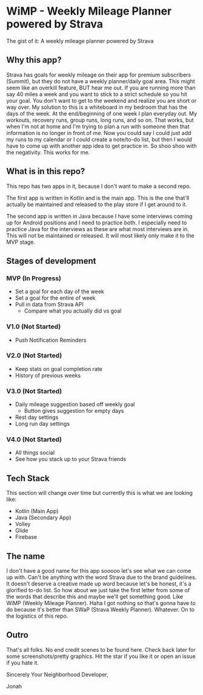 # WiMP - Weekly Mileage Planner powered by Strava
The gist of it: A weekly mileage planner powered by Strava

## Why this app?
Strava has goals for weekly mileage on their app for premium subscribers (Summit), but they do not have a weekly planner/daily goal area. This might seem like an overkill feature, BUT hear me out. If you are running more than say 40 miles a week and you want to stick to a strict schedule so you hit your goal. You don't want to get to the weekend and realize you are short or way over. My solution to this is a whiteboard in my bedroom that has the days of the week. At the end/beginning of one week I plan everyday out. My workouts, recovery runs, group runs, long runs, and so on. That works, but when I'm not at home and I'm trying to plan a run with someone then that information is no longer in front of me. Now you could say I could just add my runs to my calendar or I could create a note/to-do list, but then I would have to come up with another app idea to get practice in. So shoo shoo with the negativity. This works for me.

## What is in this repo?
This repo has two apps in it, because I don't want to make a second repo.

The first app is written in Kotlin and is the main app. This is the one that'll actually be maintained and released to the play store if I get around to it. 

The second app is written in Java because I have some interviews coming up for Android positions and I need to practice both. I especially need to practice Java for the interviews as these are what most interviews are in. This will not be maintained or released. It will most likely only make it to the MVP stage.

## Stages of development
### MVP (In Progress)
- Set a goal for each day of the week
- Set a goal for the entire of week
- Pull in data from Strava API
    - Compare what you actually did vs goal

### V1.0 (Not Started)
- Push Notification Reminders

### V2.0 (Not Started)
- Keep stats on goal completion rate
- History of previous weeks

### V3.0 (Not Started)
- Daily mileage suggestion based off weekly goal
    - Button gives suggestion for empty days
- Rest day settings
- Long run day settings

### V4.0 (Not Started)
- All things social
- See how you stack up to your Strava friends

## Tech Stack
This section will change over time but currently this is what we are looking like:
- Kotlin (Main App)
- Java (Secondary App)
- Volley
- Glide
- Firebase

## The name
I don't have a good name for this app sooooo let's see what we can come up with. Can't be anything with the word Strava due to the brand guidelines. It doesn't deserve a creative made up word because let's be honest, it's a glorified to-do list. So how about we just take the first letter from some of the words that describe this and maybe we'll get something good. Like WiMP (Weekly Mileage Planner). Haha I got nothing so that's gonna have to do because it's better than SWaP (Strava Weekly Planner). Whatever. On to the logistics of this repo.

## Outro

That's all folks. No end credit scenes to be found here. Check back later for some screenshots/pretty graphics. Hit the star if you like it or open an issue if you hate it.

Sincerely Your Neighborhood Developer,

Jonah
